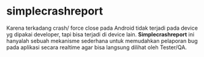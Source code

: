 # simplecrashreport
Karena terkadang crash/ force close pada Android tidak terjadi pada device yg dipakai developer, tapi bisa terjadi di device lain.
**Simplecrashreport** ini hanyalah sebuah mekanisme sederhana untuk memudahkan pelaporan bug pada aplikasi secara realtime agar bisa langsung dilihat oleh Tester/QA.
